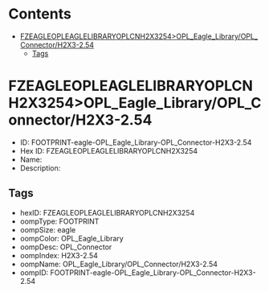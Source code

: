 



Contents
========

* [FZEAGLEOPLEAGLELIBRARYOPLCNH2X3254>OPL_Eagle_Library/OPL_Connector/H2X3-2.54](#fzeagleopleaglelibraryoplcnh2x3254opl_eagle_libraryopl_connectorh2x3-254)
	* [Tags](#tags)

# FZEAGLEOPLEAGLELIBRARYOPLCNH2X3254>OPL_Eagle_Library/OPL_Connector/H2X3-2.54

- ID: FOOTPRINT-eagle-OPL_Eagle_Library-OPL_Connector-H2X3-2.54
- Hex ID: FZEAGLEOPLEAGLELIBRARYOPLCNH2X3254
- Name: 
- Description: 

## Tags

- hexID: FZEAGLEOPLEAGLELIBRARYOPLCNH2X3254
- oompType: FOOTPRINT
- oompSize: eagle
- oompColor: OPL_Eagle_Library
- oompDesc: OPL_Connector
- oompIndex: H2X3-2.54
- oompName: OPL_Eagle_Library/OPL_Connector/H2X3-2.54
- oompID: FOOTPRINT-eagle-OPL_Eagle_Library-OPL_Connector-H2X3-2.54
